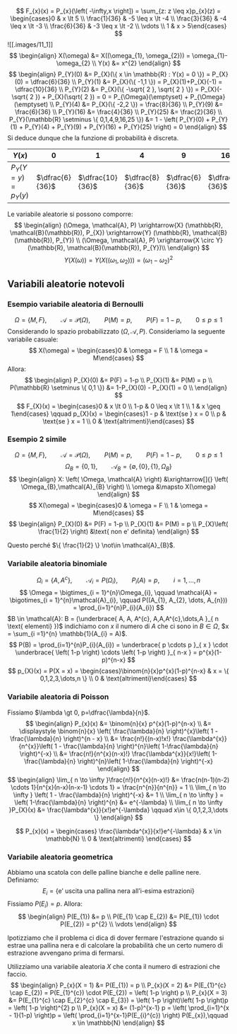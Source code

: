 $$
F_{x}(x) = P_{x}(\left( -\infty,x \right]) = \sum_{z: z \leq x}p_{x}(z) = \begin{cases}0 & x \lt 5 \\ \frac{1}{36} & -5 \leq x \lt -4 \\ \frac{3}{36} & -4 \leq x \lt -3 \\ \frac{6}{36} & -3 \leq x \lt -2 \\ \vdots \\ 1 & x > 5\end{cases}
$$ 
![[.images/11_1]]
$$
\begin{align}
X(\omega) &= X((\omega_{1}, \omega_{2})) = \omega_{1}-\omega_{2} \\
Y(x) &= x^{2}
\end{align}
$$
$$
\begin{align}
P_{Y}(0) &= P_{X}(\{ x \in \mathbb{R} : Y(x) = 0 \}) = P_{X}(0) = \dfrac{6}{36} \\
P_{Y}(1) &= P_{X}(\{ -1,1 \}) = P_{X}(1)+P_{X}(-1) = \dfrac{10}{36} \\
P_{Y}(2) &= P_{X}(\{ -\sqrt{ 2 }, \sqrt{ 2 } \}) = P_{X}(-\sqrt{ 2 }) + P_{X}(\sqrt{ 2 }) = 0 = P_{\Omega}(\emptyset) + P_{\Omega}(\emptyset)  \\
P_{Y}(4) &= P_{X}(\{ -2,2 \}) = \frac{8}{36} \\
P_{Y}(9) &= \frac{6}{36} \\
P_{Y}(16) &= \frac{4}{36} \\
P_{Y}(25) &= \frac{2}{36} \\
P_{Y}(\mathbb{R} \setminus \{ 0,1,4,9,16,25 \}) &= 1 - \left( P_{Y}(0) + P_{Y}(1) + P_{Y}(4) + P_{Y}(9) + P_{Y}(16) + P_{Y}(25) \right) = 0 
\end{align}
$$
Si deduce dunque che la funzione di probabilità è discreta.

| $Y(x)$                    | $0$             | $1$              | $4$             | $9$             | $16$            | $25$            |
| ------------------------- | --------------- | ---------------- | --------------- | --------------- | --------------- | --------------- |
| $P_{Y}(Y = y) = p_{Y}(y)$ | $\dfrac{6}{36}$ | $\dfrac{10}{36}$ | $\dfrac{8}{36}$ | $\dfrac{6}{36}$ | $\dfrac{4}{36}$ | $\dfrac{2}{36}$ |
Le variabile aleatorie si possono comporre:
$$
\begin{align}
(\Omega, \mathcal{A}, P) \xrightarrow{X} (\mathbb{R}, \mathcal{B}(\mathbb{R}), P_{X}) \xrightarrow{Y} (\mathbb{R}, \mathcal{B}(\mathbb{R}), P_{Y})  \\
(\Omega, \mathcal{A}, P) \xrightarrow{X \circ Y} (\mathbb{R}, \mathcal{B}(\mathbb{R}), P_{Y})\\
\end{align}
$$
$$
Y(X(\omega)) = Y(X((\omega_{1}, \omega_{2}))) = \left( \omega_{1} - \omega_{2} \right)^{2}
$$
## Variabili aleatorie notevoli
### Esempio variabile aleatoria di Bernoulli
$$
\Omega = \{ M, F \}, \qquad \mathcal{A} = \mathcal{P}(\Omega), \qquad P(M) = p, \qquad P(F) = 1-p, \qquad 0 \leq p \leq 1
$$
Considerando lo spazio probabilizzato $\left( \Omega, \mathcal{A}, P \right)$.
Consideriamo la seguente variabile casuale:
$$
X(\omega) = \begin{cases}0 & \omega = F \\ 1 &  \omega = M\end{cases}
$$
Allora:
$$
\begin{align}
P_{X}(0) &= P(F) = 1-p  \\
P_{X}(1) &= P(M) = p \\
P(\mathbb{R} \setminus \{ 0,1 \}) &= 1-P_{X}(0) - P_{X}(1) = 0 \\
\end{align}
$$
$$
F_{X}(x) = \begin{cases}0 & x \lt 0 \\ 1-p & 0 \leq x \lt 1 \\ 1 & x \geq 1\end{cases} \qquad
p_{X}(x) = \begin{cases}1 - p & \text{se } x = 0 \\ p & \text{se } x = 1 \\ 0 & \text{altrimenti}\end{cases}
$$

### Esempio 2 simile
$$
\Omega = \{ M,F \}, \qquad \mathcal{A} = \mathcal{P}(\Omega), \qquad P(M) = p, \qquad P(F) = 1-p, \qquad 0 \leq p \leq 1
$$
$$
\Omega_{B} = \{ 0,1 \}, \qquad \mathcal{A}_{B} = \{ \emptyset, \{ 0 \}, \{ 1 \},\Omega_{B} \}
$$
$$
\begin{align}
X: \left( \Omega, \mathcal{A} \right) &\xrightarrow[]{} \left( \Omega_{B},\mathcal{A}_{B} \right) \\
\omega &\mapsto X(\omega)
\end{align}
$$
$$
X(\omega) = \begin{cases}0 & \omega = F \\ 1 & \omega = M\end{cases}
$$
$$
\begin{align}
P_{X}(0) &= P(F) = 1-p \\
P_{X}(1) &= P(M) = p \\
P_{X}\left( \frac{1}{2} \right) &\text{ non e' definita}
\end{align}
$$

Questo perché $\{ \frac{1}{2} \} \not\in \mathcal{A}_{B}$.
### Variabile aleatoria binomiale
$$
\Omega_{i} = \{ A,A^{c} \}, \qquad \mathcal{A}_{i}=P(\Omega_{i}), \qquad P_{i}(A)=p, \qquad i=1,\dots,n
$$
$$
\Omega = \bigtimes_{i = 1}^{n}\Omega_{i}, \qquad \mathcal{A} = \bigotimes_{i = 1}^{n}\mathcal{A}_{i}, \qquad P((A_{1}, A_{2}, \dots, A_{n})) = \prod_{i=1}^{n}P_{i}(A_{i})
$$
$B \in \mathcal{A}: B = (\underbrace{ A, A, A^{c}, A,A,A^{c},\dots,A }_{ n \text{ elementi} })$
indichiamo con $x$ il numero di $A$ che ci sono in $B \in \Omega$, $x = \sum_{i =1}^{n} \mathbb{1}(A_{i} = A)$.
$$
P(B) = \prod_{i=1}^{n}P_{i}(A_{i}) = \underbrace{ p \cdots p }_{ x } \cdot \underbrace{ \left( 1-p \right) \cdots \left( 1-p \right) }_{ n-x } = p^{x}(1-p)^{n-x}
$$
$$
p_{X}(x) = P(X = x) = \begin{cases}\binom{n}{x}p^{x}(1-p)^{n-x} & x = \{ 0,1,2,3,\dots,n \} \\ 0 & \text{altrimenti}\end{cases}
$$
### Variabile aleatoria di Poisson
Fissiamo $\lambda \gt 0, p=\dfrac{\lambda}{n}$.
$$
\begin{align}
P_{x}(x) &= \binom{n}{x} p^{x}(1-p)^{n-x} \\
&= \displaystyle \binom{n}{x} \left( \frac{\lambda}{n} \right)^{x}\left( 1 - \frac{\lambda}{n} \right)^{n - x} \\
&= \frac{n!}{(n-x)!x!} \frac{\lambda^{x}}{n^{x}}\left( 1 - \frac{\lambda}{n} \right)^{n}\left( 1-\frac{\lambda}{n} \right)^{-x} \\
&= \frac{n!}{n^{x}(n-x)!} \frac{\lambda^{x}}{x!}\left( 1-\frac{\lambda}{n} \right)^{n}\left( 1-\frac{\lambda}{n} \right)^{-x}
\end{align}
$$
$$
\begin{align}
\lim_{ n \to \infty }\frac{n!}{n^{x}(n-x)!} &= \frac{n(n-1)(n-2) \cdots 1}{n^{x}(n-x)(n-x-1) \cdots 1} = \frac{n^{n}}{n^{n}} = 1  \\
\lim_{ n \to \infty } \left( 1 - \frac{\lambda}{n} \right)^{-x} &= 1 \\
\lim_{ n \to \infty } = \left( 1-\frac{\lambda}{n} \right)^{n} &= e^{-\lambda}  \\
\lim_{ n \to \infty }P_{X}(x) &= \frac{\lambda^{x}}{x!}e^{-\lambda} \qquad x\in \{ 0,1,2,3,\dots \}
\end{align}
$$

$$
P_{x}(x) = \begin{cases}
\frac{\lambda^{x}}{x!}e^{-\lambda}  & x \in \mathbb{N} \\ 0 & \text{altrimenti}
\end{cases}
$$
### Variabile aleatoria geometrica
Abbiamo una scatola con delle palline bianche e delle palline nere.
Definiamo:
$$
E_{i} = \{ \text{e' uscita una pallina nera all'i-esima estrazioni} \}
$$
Fissiamo $P(E_{i}) = p$.
Allora:
$$
\begin{align}
P(E_{1}) &= p \\
P(E_{1} \cap E_{2}) &= P(E_{1}) \cdot P(E_{2}) = p^{2} \\
\vdots
\end{align}
$$

Ipotizziamo che il problema ci dica di dover fermare l'estrazione quando si estrae una pallina nera e di calcolare la probabilità che un certo numero di estrazione avvengano prima di fermarsi.

Utilizziamo una variabile aleatoria $X$ che conta il numero di estrazioni che faccio.
$$
\begin{align}
P_{x}(X = 1) &= P(E_{1}) = p \\
P_{x}(X = 2) &= P(E_{1}^{c} \cap E_{2}) = P(E_{1}^{c}) \cdot P(E_{2}) = \left( 1-p \right) p \\
P_{x}(X = 3) &= P(E_{1}^{c} \cap E_{2}^{c} \cap E_{3}) = \left( 1-p \right)\left( 1-p \right)p = \left( 1-p \right)^{2}  p \\
P_{x}(X = x) &= (1-p)^{x-1} p = \left( \prod_{i=1}^{x - 1}(1-p) \right)p = \left( \prod_{i=1}^{x-1}P(E_{i}^{c}) \right) P(E_{x}),\qquad x \in \mathbb{N}
\end{align}
$$

